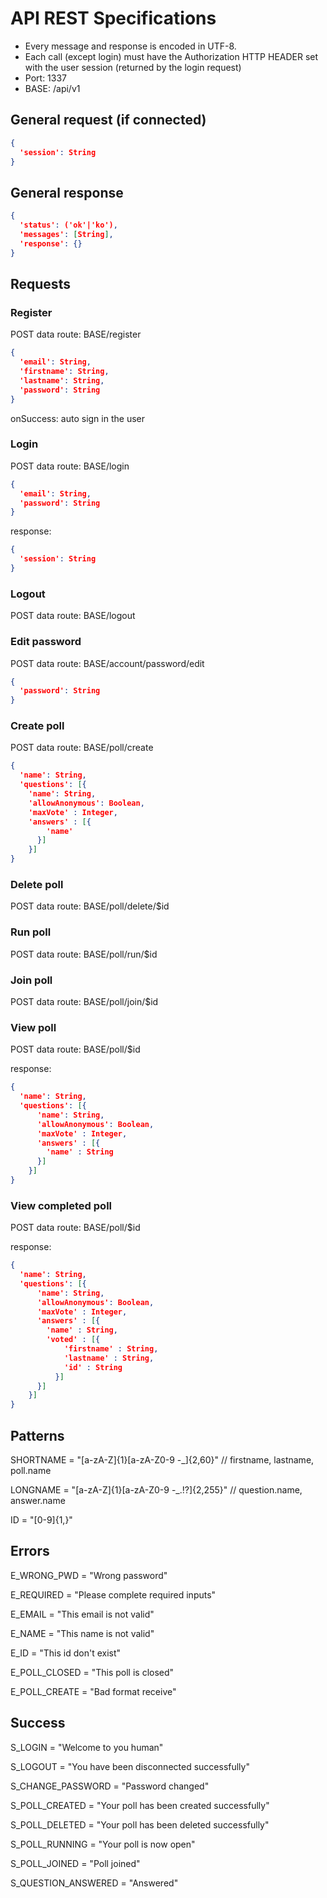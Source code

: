 # API REST Specifications

* Every message and response is encoded in UTF-8.
* Each call (except login) must have the Authorization HTTP HEADER set with the user session (returned by the login request)
* Port: 1337
* BASE: /api/v1

## General request (if connected)

~~~json
{
  'session': String
}
~~~

## General response

~~~json
{
  'status': ('ok'|'ko'),
  'messages': [String],
  'response': {}
}
~~~

## Requests

### Register

POST data
route: BASE/register

~~~json
{
  'email': String,
  'firstname': String,
  'lastname': String,
  'password': String
}
~~~

onSuccess: auto sign in the user

### Login

POST data
route: BASE/login

~~~json
{
  'email': String,
  'password': String
}
~~~

response:
~~~json
{
  'session': String
}
~~~

### Logout

POST data
route: BASE/logout

### Edit password

POST data
route: BASE/account/password/edit

~~~json
{
  'password': String
}
~~~

### Create poll

POST data
route: BASE/poll/create

~~~json
{
  'name': String,
  'questions': [{
    'name': String,
    'allowAnonymous': Boolean,
    'maxVote' : Integer,
    'answers' : [{
        'name'
      }]
    }]
}
~~~

### Delete poll

POST data
route: BASE/poll/delete/$id

### Run poll

POST data
route: BASE/poll/run/$id

### Join poll

POST data
route: BASE/poll/join/$id

### View poll

POST data
route: BASE/poll/$id

response:
~~~json
{
  'name': String,
  'questions': [{
      'name': String,
      'allowAnonymous': Boolean,
      'maxVote' : Integer,
      'answers' : [{
        'name' : String
      }]
    }]
}
~~~

### View completed poll

POST data
route: BASE/poll/$id

response:
~~~json
{
  'name': String,
  'questions': [{
      'name': String,
      'allowAnonymous': Boolean,
      'maxVote' : Integer,
      'answers' : [{
        'name' : String,
        'voted' : [{
            'firstname' : String,
            'lastname' : String,
            'id' : String
          }]
      }]
    }]
}
~~~

## Patterns

SHORTNAME = "[a-zA-Z]{1}[a-zA-Z0-9 -_]{2,60}" // firstname, lastname, poll.name

LONGNAME = "[a-zA-Z]{1}[a-zA-Z0-9 -_.!?]{2,255}" // question.name, answer.name

ID = "[0-9]{1,}"

## Errors

E_WRONG_PWD = "Wrong password"

E_REQUIRED = "Please complete required inputs"

E_EMAIL = "This email is not valid"

E_NAME = "This name is not valid"

E_ID = "This id don't exist"

E_POLL_CLOSED = "This poll is closed"

E_POLL_CREATE = "Bad format receive"

## Success

S_LOGIN = "Welcome to you human"

S_LOGOUT = "You have been disconnected successfully"

S_CHANGE_PASSWORD = "Password changed"

S_POLL_CREATED = "Your poll has been created successfully"

S_POLL_DELETED = "Your poll has been deleted successfully"

S_POLL_RUNNING = "Your poll is now open"

S_POLL_JOINED = "Poll joined"

S_QUESTION_ANSWERED = "Answered"
